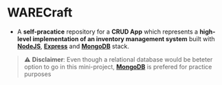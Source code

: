 # WARECraft

- A **self-pracatice** repository for a **CRUD App** which represents a **high-level implementation of an inventory management system** built with [**NodeJS**](https://nodejs.org/en/), [**Express**](https://expressjs.com/) and [**MongoDB**](https://www.mongodb.com/) stack.

> ⚠ **Disclaimer**: Even though a relational database would be beteter option to go in this mini-project, [**MongoDB**](https://www.mongodb.com/) is prefered for practice purposes
